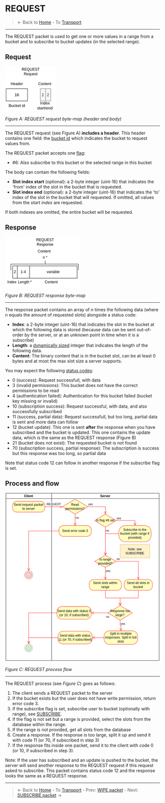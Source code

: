 # REQUEST
> &larr; Back to [Home](../index.md) - To [Transport](./index.md)

---
The REQUEST packet is used to get one or more values in a range from a bucket and to subscribe to bucket updates (in the selected range).

## Request

![Request request bytemap](../img/transport-request-req.drawio.png)

_Figure A: REQUEST request byte-map (header and body)_

---
The REQUEST request (see Figure A) **includes a header**. This header contains one field: the [bucket id](./create.md#bucket-id) which indicates the bucket to request values from.

The REQUEST packet accepts one [flag](./index.md#request-flags):
- #6: Also subscribe to this bucket or the selected range in this bucket

The body can contain the following fields:
- **Slot index start** (optional): a 2-byte integer (uint-16) that indicates the 'from' index of the slot in the bucket that is requested.
- **Slot index end** (optional): a 2-byte integer (uint-16) that indicates the 'to' index of the slot in the bucket that will requested. If omitted, all values from the _start index_ are requested.

If both indexes are omitted, the entire bucket will be requested.

## Response

![REQUEST response bytemap](../img/transport-request-res.drawio.png)

_Figure B: REQUEST response byte-map_

---
The response packet contains an array of _n_ times the following data (where n equals the amount of requested slots) alongside a status code:
- **Index**: a 2-byte integer (uint-16) that indicates the slot in the bucket at which the following data is stored (because data can be sent out-of-order by the server, or at an unknown point in time when it is a subscribe)
- **Length**: a [dynamically sized](./index.md#dynamically-sized-length) integer that indicates the length of the following data.
- **Content**: The binary content that is in the bucket slot, can be at least 0 bytes and at most the max slot size a server supports.

You may expect the following [status codes](./index.md#response-codes):
- 0 (success): Request successfull, with data
- 3 (invalid permissions): This bucket does not have the correct permissions to be read
- 4 (authentication failed): Authentication for this bucket failed (bucket key missing or invalid)
- 10 (subscription success): Request successful, with data, and also successfully subscribed
- 11 (success, partial data): Request successfull, but too long, partial data is sent and more data can follow
- 12 (bucket update): This one is sent **after** the response when you have subscribed and the bucket is updated. This one contains the update data, which is the same as the REQUEST response (Figure B)
- 21 (bucket does not exist): The requested bucket is not found
- 70 (subscription success, partial response): The subscription is success but this response was too long, so partial data

Note that status code 12 can follow in another response if the subscribe flag is set.

## Process and flow

![Request process](../img/transport-request.drawio.png)

_Figure C: REQUEST process flow_

---
The REQUEST process (see _Figure C_) goes as follows:

1. The client sends a REQUEST packet to the server
2. If the bucket exists but the user does not have write permission, return error code 3.
3. If the subscribe flag is set, subscribe user to bucket (optionally with range), see [SUBSCRIBE]().
4. If the flag is not set but a range is provided, select the slots from the database within the range.
5. If the range is not provided, get all slots from the database
6. Create a response. If the response is too large, split it up and send it with code 11 (or 70, if subscribed in step 3)
7. If the response fits inside one packet, send it to the client with code 0 (or 10, if subscribed in step 3).

Note: If the user has subscribed and an update is pushed to the bucket, the server will send another response to the REQUEST request if this request asked to subscribe. This packet contains status code 12 and the response looks the same as a REQUEST response.

---
> &larr; Back to [Home](../index.md) - To [Transport](./index.md) - Prev: [WIPE packet](./wipe.md) - Next: [SUBSCRIBE packet]() &rarr;